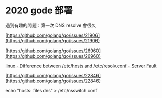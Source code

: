 # 2020 gode 部署

遇到有趣的問題：第一次 DNS resolve 會很久

[https://github.com/golang/go/issues/21906](https://github.com/golang/go/issues/21906)

[https://github.com/golang/go/issues/26960](https://github.com/golang/go/issues/26960)

[linux - Difference between /etc/hosts and /etc/resolv.conf - Server Fault](https://serverfault.com/questions/118923/difference-between-etc-hosts-and-etc-resolv-conf)

[https://github.com/golang/go/issues/22846](https://github.com/golang/go/issues/22846)

echo "hosts: files dns" > /etc/nsswitch.conf
